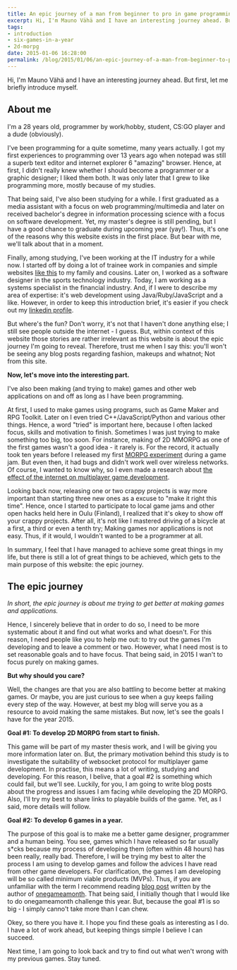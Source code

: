 ```yaml
---
title: An epic journey of a man from beginner to pro in game programming.
excerpt: Hi, I'm Mauno Vähä and I have an interesting journey ahead. But first, let me briefly introduce myself. I'm a 28 years old, programmer by work/hobby, student, CS:GO player and a dude (obviously). I've been programming for a quite sometime, many years actually.
tags:
- introduction
- six-games-in-a-year
- 2d-morpg
date: 2015-01-06 16:28:00
permalink: /blog/2015/01/06/an-epic-journey-of-a-man-from-beginner-to-pro-in-game-programming
---
```


<p>Hi, I'm Mauno Vähä and I have an interesting journey ahead. But first, let me briefly introduce myself.</p>

<h2>About me</h2>

<p>
  I'm a 28 years old, programmer by work/hobby, student, CS:GO player and a dude (obviously).
</p>

<p>
  I've been programming for a quite sometime, many years actually. I got my first experiences to programming over 13 years ago when notepad was still a superb text editor and internet explorer 6 "amazing" browser. Hence, at first, I didn't really knew whether I should become a programmer or a graphic designer; I liked them both. It was only later that I grew to like programming more, mostly because of my studies.
</p>

<p>
  That being said, I've also been studying for a while. I first graduated as a media assistant with a focus on web programming/multimedia and later on received bachelor's degree in information processing science with a focus on software development. Yet, my master's degree is still pending, but I have a good chance to graduate during upcoming year (yay!). Thus, it's one of the reasons why this website exists in the first place. But bear with me, we'll talk about that in a moment.
</p>

<p>
  Finally, among studying, I've been working at the IT industry for a while now. I started off by doing a lot of trainee work in companies and simple websites <a href="http://bit.ly/QVZBgs" target="_blank">like this</a> to my family and cousins. Later on, I worked as a software designer in the sports technology industry. Today, I am working as a systems specialist in the financial industry. And, if I were to describe my area of expertise: it's web development using Java/Ruby/JavaScript and a like. However, in order to keep this introduction brief, it's easier if you check out my <a href="http://linkd.in/1AxeVo9" target="_blank">linkedin profile</a>.
</p>

<p>
  But where's the fun? Don't worry, it's not that I haven't done anything else; I still see people outside the internet - I guess. But, within context of this website those stories are rather irrelevant as this website is about the epic journey I'm going to reveal. Therefore, trust me when I say this: you'll won't be seeing any blog posts regarding fashion, makeups and whatnot; Not from this site.
</p>

<p>
  <strong>Now, let's move into the interesting part.</strong>
</p>

<p>
  I've also been making (and trying to make) games and other web applications on and off as long as I have been programming.
</p>

<p>
  At first, I used to make games using programs, such as Game Maker and RPG Toolkit. Later on I even tried C++/JavaScript/Python and various other things. Hence, a word "tried" is important here, because I often lacked focus, skills and motivation to finish. Sometimes I was just trying to make something too big, too soon. For instance, making of 2D MMORPG as one of the first games wasn't a good idea - it rarely is. For the record, it actually took ten years before I released my first <a href="http://bit.ly/1wQrrsG" target="_blank">MORPG experiment</a> during a game jam. But even then, it had bugs and didn't work well over wireless networks. Of course, I wanted to know why, so I even made a research about <a href="http://bit.ly/1v3sk2q" target="_blank">the effect of the internet on multiplayer game development</a>.
</p>

<p>
  Looking back now, releasing one or two crappy projects is way more important than starting three new ones as a excuse to "make it right this time". Hence, once I started to participate to local game jams and other open hacks held here in Oulu (Finland), I realized that it's okey to show off your crappy projects. After all, it's not like I mastered driving of a bicycle at a first, a third or even a tenth try; Making games nor applications is not easy. Thus, if it would, I wouldn't wanted to be a programmer at all.
</p>

<p>
  In summary, I feel that I have managed to achieve some great things in my life, but there is still a lot of great things to be achieved, which gets to the main purpose of this website: the epic journey.
</p>

<h2>The epic journey</h2>

<p><em>In short, the epic journey is about me trying to get better at making games and applications.</em></p>

<p>
  Hence, I sincerely believe that in order to do so, I need to be more systematic about it and find out what works and what doesn't. For this reason, I need people like you to help me out: to try out the games I'm developing and to leave a comment or two. However, what I need most is to set reasonable goals and to have focus. That being said, in 2015 I wan't to focus purely on making games.
</p>

<p><strong>But why should you care?</strong></p>

<p>
  Well, the changes are that you are also battling to become better at making games. Or maybe, you are just curious to see when a guy keeps failing every step of the way. However, at best my blog will serve you as a resource to avoid making the same mistakes. But now, let's see the goals I have for the year 2015.
</p>

<p><strong>Goal #1: To develop 2D MORPG from start to finish.</strong></p>

<p>
  This game will be part of my master thesis work, and I will be giving you more information later on. But, the primary motivation behind this study is to investigate the suitability of websocket protocol for multiplayer game development. In practise, this means a lot of writing, studying and developing. For this reason, I belive, that a goal #2 is something which could fail, but we'll see. Luckily, for you, I am going to write blog posts about the progress and issues I am facing while developing the 2D MORPG. Also, I'll try my best to share links to playable builds of the game. Yet, as I said, more details will follow.
</p>

<p><strong>Goal #2: To develop 6 games in a year.</strong></p>

<p>
  The purpose of this goal is to make me a better game designer, programmer and a human being. You see, games which I have released so far usually s*cks because my process of developing them (often within 48 hours) has been really, really bad. Therefore, I will be trying my best to alter the process I am using to develop games and follow the advices I have read from other game developers. For clarification, the games I am developing will be so called minimum viable products (MVPs). Thus, if you are unfamiliar with the term I recommend reading <a href="http://bit.ly/13TVmJy" target="_blank">blog post</a> written by the author of <a href="http://bit.ly/1Dbpi3s" target="_blank">onegameamonth</a>. That being said, I initially though that I would like to do onegameamonth challenge this year. But, because the goal #1 is so big - I simply canno't take more than I can chew.
</p>

<p>
  Okey, so there you have it. I hope you find these goals as interesting as I do. I have a lot of work ahead, but keeping things simple I believe I can succeed.
</p>

<p>
  Next time, I am going to look back and try to find out what wen't wrong with my previous games. Stay tuned.
</p>
